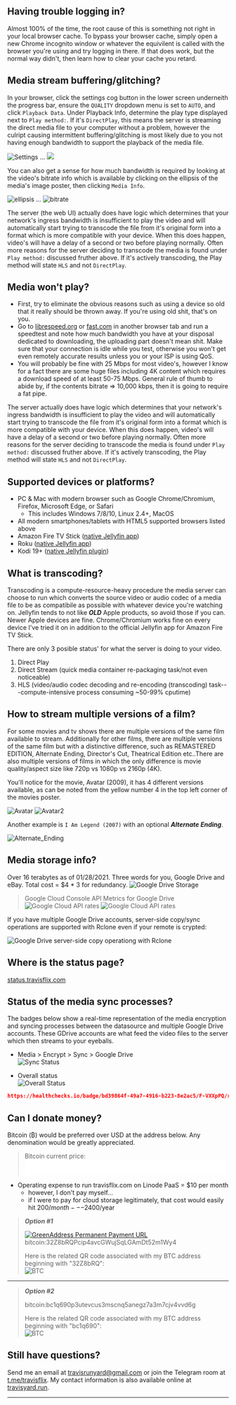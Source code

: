 <!-- docs/faq.md -->
## Having trouble logging in?
Almost 100% of the time, the root cause of this is something not right in your local browser cache. To bypass your browser cache, simply open a new Chrome incognito window or whatever the equivilent is called with the browser you're using and try logging in there. If that does work, but the normal way didn't, then learn how to clear your cache you retard.


## Media stream buffering/glitching?
In your browser, click the settings cog button in the lower screen underneith the progress bar, ensure the `QUALITY` dropdown menu is set to `AUTO`, and click `Playback Data`. Under Playback Info, determine the play type displayed next to `Play method:`.
If it's `DirectPlay`, this means the server is streaming the direct media file to your computer without a problem, however the culript causing intermittent buffering/glitching is most likely due to you not having enough bandwidth to support the playback of the media file.

![Settings](/_media/cog.png) ... ![](_media/playbackdata.png)

You can also get a sense for how much bandwidth is required by looking at the video's bitrate info which is available by clicking on the ellipsis of the media's image poster, then clicking `Media Info`.

![ellipsis](_media/ellipsis.png) ... ![bitrate](_media/bitrate.png)

The server (the web UI) actually does have logic which determines that your network's ingress bandwidth is insufficient to play the video and will automatically start trying to transcode the file from it's original form into a format which is more compatible with your device. When this does happen, video's will have a delay of a second or two before playing normally. Often more reasons for the server deciding to transcode the media is found under `Play method:` discussed fruther above. If it's actively transcoding, the Play method will state `HLS` and not `DirectPlay`.


## Media won't play?
* First, try to eliminate the obvious reasons such as using a device so old that it really should be thrown away. If you're using old shit, that's on you.
* Go to [librespeed.org](https://librespeed.org/) or [fast.com](https://fast.com/) in another browser tab and run a speedtest and note how much bandwidth you have at your disposal dedicated to downloading, the uploading part doesn't mean shit. Make sure that your connection is idle while you test, otherwise you won't get even remotely accurate results unless you or your ISP is using QoS.
* You will probably be fine with 25 Mbps for most video's, however I know for a fact there are some huge files including 4K content which requires a download speed of at least 50-75 Mbps. General rule of thumb to abide by, if the contents bitrate => 10,000 kbps, then it is going to require a fat pipe.

  
The server actually does have logic which determines that your network's ingress bandwidth is insufficient to play the video and will automatically start trying to transcode the file from it's original form into a format which is more compatible with your device. When this does happen, video's will have a delay of a second or two before playing normally. Often more reasons for the server deciding to transcode the media is found under `Play method:` discussed fruther above. If it's actively transcoding, the Play method will state `HLS` and not `DirectPlay`.


## Supported devices or platforms?
* PC & Mac with modern browser such as Google Chrome/Chromium, Firefox, Microsoft Edge, or Safari
  * This includes Windows 7/8/10, Linux 2.4+, MacOS
* All modern smartphones/tablets with HTML5 supported browsers listed above
* Amazon Fire TV Stick ([native Jellyfin app](https://www.amazon.com/Jellyfin/dp/B081RFTTQ9/))
* Roku ([native Jellyfin app](https://channelstore.roku.com/details/cc5e559d08d9ec87c5f30dcebdeebc12/jellyfin))
* Kodi 19+ ([native Jellyfin plugin](https://jellyfin.org/posts/kodi-0-5-0/))


## What is transcoding?
Transcoding is a compute-resource-heavy procedure the media server can choose to run which converts the source video or audio codec of a media file to be as compatibile as possible with whatever device you're watching on. Jellyfin tends to not like ***OLD*** Apple products, so avoid those if you can. Newer Apple devices are fine. Chrome/Chromium works fine on every device I've tried it on in addition to the official Jellyfin app for Amazon Fire TV Stick.

There are only 3 posible status' for what the server is doing to your video.
  1. Direct Play
  2. Direct Stream (quick media container re-packaging task/not even noticeable)
  3. HLS (video/audio codec decoding and re-encoding (transcoding) task---compute-intensive process consuming ~50-99% cputime)


## How to stream multiple versions of a film?
For some movies and tv shows there are multiple versions of the same film available to stream. Additionally for other films, there are multiple versions of the same film but with a distinctive difference, such as REMASTERED EDITION, Alternate Ending, Director's Cut, Theatrical Edition etc..There are also multiple versions of films in which the only difference is movie quality/aspect size like 720p vs 1080p vs 2160p (4K).

You'll notice for the movie, Avatar (2009), it has 4 different versions available, as can be noted from the yellow number 4 in the top left corner of the movies poster.

![Avatar](/_media/avatar.png) ![Avatar2](/_media/avatar2.png)

Another example is `I Am Legend (2007)` with an optional ***Alternate Ending***.

![Alternate_Ending](_media/alternate_ending.png)


## Media storage info?
Over 16 terabytes as of 01/28/2021. Three words for you, Google Drive and eBay. Total cost = $4 * 3 for redundancy.
![Google Drive Storage](/_media/gdrive-storageused.png)
> Google Cloud Console API Metrics for Google Drive
![Google Cloud API rates](/_media/gcloud-01.png)
![Google Cloud API rates](/_media/gcloud-02.png)

If you have multiple Google Drive accounts, server-side copy/sync operations are supported with Rclone even if your remote is crypted:

![Google Drive server-side copy operationg with Rclone](/_media/rclone-serversidecopy.png)


## Where is the status page?
[status.travisflix.com](https://status.travisflix.com/)


## Status of the media sync processes?

The badges below show a real-time representation of the media encryption and syncing processes between the datasource and multiple Google Drive accounts. These GDrive accounts are what feed the video files to the server which then streams to your eyeballs.

* Media > Encrypt > Sync > Google Drive<br>
  ![Sync Status](https://img.shields.io/endpoint?url=https%3A%2F%2Fhealthchecks.io%2Fbadge%2Fbd39864f-49a7-4916-b223-8e2ac5%2FF-VXXpPQ%2Frclone%25252Ffreenas.shields)

* Overall status<br>
  ![Overall Status](https://img.shields.io/endpoint?url=https%3A%2F%2Fhealthchecks.io%2Fbadge%2Fbd39864f-49a7-4916-b223-8e2ac5%2Fdc1ecPD8.shields)

~~~ json
https://healthchecks.io/badge/bd39864f-49a7-4916-b223-8e2ac5/F-VXXpPQ/rclone%252Ffreenas.json
~~~


## Can I donate money?
Bitcoin (₿) would be preferred over USD at the address below. Any denomination would be greatly appreciated.

> Bitcoin current price: ***<iframe src="//btc.travisflix.com" width="100%" height="35px" style="border:0px;overflow-y:hidden;" scrolling="no"></iframe>***

<!--<iframe src="gobitcoin.io_price.html" width="100%" style="border:0px;"></iframe> -->

* Operating expense to run travisflix.com on Linode PaaS = $10 per month
  * however, I don't pay myself...
  * if I were to pay for cloud storage legitimately, that cost would easily hit $200/month---$2400/year

> ***Option #1***<br>
>
> [![GreenAddress Permanent Payment URL](/_media/greenaddress-donate-green.png)](https://greenaddress.it/pay/GA2GtnSV73LMTzpauEKZsJnRD1yxWf/)<br>
> bitcoin:32Z8bRQPcip4avcGWujSqLGAmDt52m1Wy4
>
> Here is the related QR code associated with my BTC address beginning with "32Z8bRQ":<br>
> ![BTC](/_media/bitcoin_32Z8bRQPcip4avcGWujSqLGAmDt52m1Wy4.png)
---
> ***Option #2***<br>
>
> bitcoin:bc1q690p3utevcus3mscnq5anegz7a3m7cjv4vvd6g
> 
> Here is the related QR code associated with my BTC address beginning with "bc1q690":<br>
> ![BTC](/_media/bc1q690p3utevcus3mscnq5anegz7a3m7cjv4vvd6g.png)


## Still have questions?
Send me an email at <travisrunyard@gmail.com> or join the Telegram room at [t.me/travisflix](https://t.me/travisflix). My contact information is also available online at [travisyard.run](https://travisyard.run/).

---